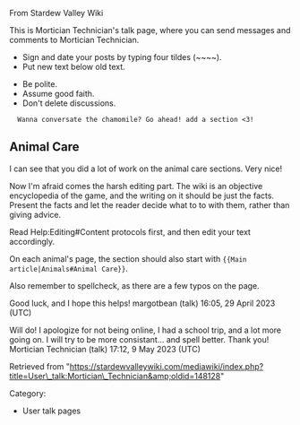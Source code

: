 From Stardew Valley Wiki

This is Mortician Technician's talk page, where you can send messages and comments to Mortician Technician.

- Sign and date your posts by typing four tildes (~~~~).
- Put new text below old text.

<!--THE END-->

- Be polite.
- Assume good faith.
- Don't delete discussions.

```
  Wanna conversate the chamomile? Go ahead! add a section <3!
```

## Animal Care

I can see that you did a lot of work on the animal care sections. Very nice!

Now I'm afraid comes the harsh editing part. The wiki is an objective encyclopedia of the game, and the writing on it should be just the facts. Present the facts and let the reader decide what to to with them, rather than giving advice.

Read Help:Editing#Content protocols first, and then edit your text accordingly.

On each animal's page, the section should also start with `{{Main article|Animals#Animal Care}}`.

Also remember to spellcheck, as there are a few typos on the page.

Good luck, and I hope this helps! margotbean (talk) 16:05, 29 April 2023 (UTC)

Will do! I apologize for not being online, I had a school trip, and a lot more going on. I will try to be more consistant... and spell better. Thank you! Mortician Technician (talk) 17:12, 9 May 2023 (UTC)

Retrieved from "https://stardewvalleywiki.com/mediawiki/index.php?title=User\_talk:Mortician\_Technician&amp;oldid=148128"

Category:

- User talk pages